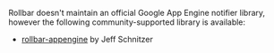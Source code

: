 Rollbar doesn't maintain an official Google App Engine notifier library, however the following
community-supported library is available:

* [rollbar-appengine](https://github.com/stickfigure/rollbar-appengine) by Jeff Schnitzer
